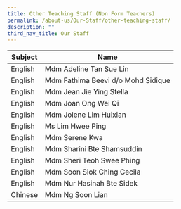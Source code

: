 ```yaml
---
title: Other Teaching Staff (Non Form Teachers)
permalink: /about-us/Our-Staff/other-teaching-staff/
description: ""
third_nav_title: Our Staff
---
```

| Subject | Name | 
| -------- | -------- | 
| English | Mdm Adeline Tan Sue Lin |
| English | Mdm Fathima Beevi d/o Mohd Sidique |
| English | Mdm Jean Jie Ying Stella |
| English | Mdm Joan Ong Wei Qi |
| English | Mdm Jolene Lim Huixian |
| English | Ms Lim Hwee Ping |
| English | Mdm Serene Kwa |
| English | Mdm Sharini Bte Shamsuddin |
| English | Mdm Sheri Teoh Swee Phing |
| English | Mdm Soon Siok Ching Cecila |
| English | Mdm Nur Hasinah Bte Sidek |
| Chinese | Mdm Ng Soon Lian |